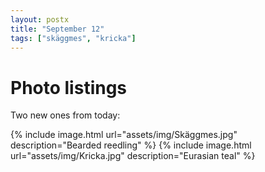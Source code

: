 ```yaml
---
layout: postx
title: "September 12"
tags: ["skäggmes", "kricka"]
---
```

# Photo listings
Two new ones from today:

{% include image.html url="assets/img/Skäggmes.jpg" description="Bearded reedling" %}
{% include image.html url="assets/img/Kricka.jpg" description="Eurasian teal" %}
